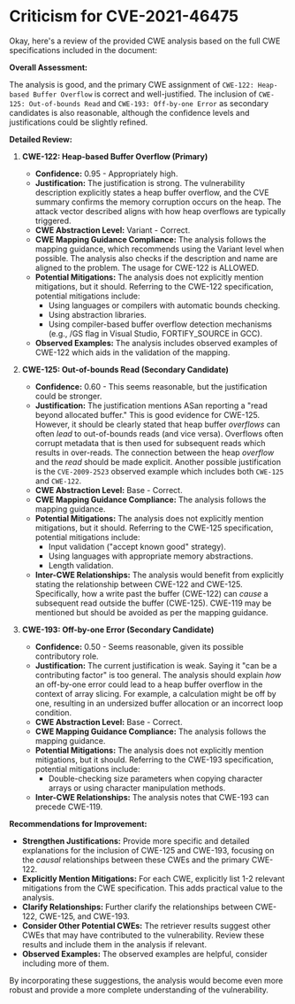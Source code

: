 # Criticism for CVE-2021-46475

Okay, here's a review of the provided CWE analysis based on the full CWE specifications included in the document:

**Overall Assessment:**

The analysis is good, and the primary CWE assignment of `CWE-122: Heap-based Buffer Overflow` is correct and well-justified. The inclusion of `CWE-125: Out-of-bounds Read` and `CWE-193: Off-by-one Error` as secondary candidates is also reasonable, although the confidence levels and justifications could be slightly refined.

**Detailed Review:**

1.  **CWE-122: Heap-based Buffer Overflow (Primary)**
    *   **Confidence:** 0.95 - Appropriately high.
    *   **Justification:** The justification is strong. The vulnerability description explicitly states a heap buffer overflow, and the CVE summary confirms the memory corruption occurs on the heap.  The attack vector described aligns with how heap overflows are typically triggered.
    *   **CWE Abstraction Level:** Variant - Correct.
    *   **CWE Mapping Guidance Compliance:** The analysis follows the mapping guidance, which recommends using the Variant level when possible. The analysis also checks if the description and name are aligned to the problem. The usage for CWE-122 is ALLOWED.
    *   **Potential Mitigations:** The analysis does not explicitly mention mitigations, but it should. Referring to the CWE-122 specification, potential mitigations include:
        *   Using languages or compilers with automatic bounds checking.
        *   Using abstraction libraries.
        *   Using compiler-based buffer overflow detection mechanisms (e.g., /GS flag in Visual Studio, FORTIFY\_SOURCE in GCC).
    *   **Observed Examples:** The analysis includes observed examples of CWE-122 which aids in the validation of the mapping.

2.  **CWE-125: Out-of-bounds Read (Secondary Candidate)**
    *   **Confidence:** 0.60 - This seems reasonable, but the justification could be stronger.
    *   **Justification:** The justification mentions ASan reporting a "read beyond allocated buffer." This is good evidence for CWE-125. However, it should be clearly stated that heap buffer *overflows* can often *lead* to out-of-bounds reads (and vice versa). Overflows often corrupt metadata that is then used for subsequent reads which results in over-reads. The connection between the heap *overflow* and the *read* should be made explicit. Another possible justification is the `CVE-2009-2523` observed example which includes both `CWE-125` and `CWE-122`.
    *   **CWE Abstraction Level:** Base - Correct.
    *   **CWE Mapping Guidance Compliance:** The analysis follows the mapping guidance.
    *   **Potential Mitigations:** The analysis does not explicitly mention mitigations, but it should. Referring to the CWE-125 specification, potential mitigations include:
        *   Input validation ("accept known good" strategy).
        *   Using languages with appropriate memory abstractions.
        *   Length validation.
    *   **Inter-CWE Relationships:** The analysis would benefit from explicitly stating the relationship between CWE-122 and CWE-125. Specifically, how a write past the buffer (CWE-122) can *cause* a subsequent read outside the buffer (CWE-125). CWE-119 may be mentioned but should be avoided as per the mapping guidance.

3.  **CWE-193: Off-by-one Error (Secondary Candidate)**
    *   **Confidence:** 0.50 - Seems reasonable, given its possible contributory role.
    *   **Justification:** The current justification is weak. Saying it "can be a contributing factor" is too general. The analysis should explain *how* an off-by-one error could lead to a heap buffer overflow in the context of array slicing. For example, a calculation might be off by one, resulting in an undersized buffer allocation or an incorrect loop condition.
    *   **CWE Abstraction Level:** Base - Correct.
    *   **CWE Mapping Guidance Compliance:** The analysis follows the mapping guidance.
    *   **Potential Mitigations:** The analysis does not explicitly mention mitigations, but it should. Referring to the CWE-193 specification, potential mitigations include:
        *   Double-checking size parameters when copying character arrays or using character manipulation methods.
    *   **Inter-CWE Relationships:** The analysis notes that CWE-193 can precede CWE-119.

**Recommendations for Improvement:**

*   **Strengthen Justifications:** Provide more specific and detailed explanations for the inclusion of CWE-125 and CWE-193, focusing on the *causal* relationships between these CWEs and the primary CWE-122.
*   **Explicitly Mention Mitigations:** For each CWE, explicitly list 1-2 relevant mitigations from the CWE specification. This adds practical value to the analysis.
*   **Clarify Relationships:** Further clarify the relationships between CWE-122, CWE-125, and CWE-193.
*   **Consider Other Potential CWEs:** The retriever results suggest other CWEs that may have contributed to the vulnerability. Review these results and include them in the analysis if relevant.
*   **Observed Examples:** The observed examples are helpful, consider including more of them.

By incorporating these suggestions, the analysis would become even more robust and provide a more complete understanding of the vulnerability.